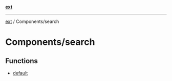 [**ext**](../../README.md)

***

[ext](../../README.md) / Components/search

# Components/search

## Functions

- [default](functions/default.md)
